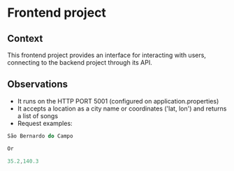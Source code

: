 # Frontend project

## Context

This frontend project provides an interface for interacting with users, connecting to the backend project through its API. 

## Observations
 - It runs on the HTTP PORT 5001 (configured on application.properties)
 - It accepts a location as a city name or coordinates ('lat, lon') and returns a list of songs
 - Request examples:
 ```javascript
São Bernardo do Campo

Or

35.2,140.3
 ```